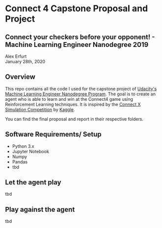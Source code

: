# Connect 4 Capstone Proposal and Project

## Connect your checkers before your opponent! - Machine Learning Engineer Nanodegree 2019
Alex Erfurt  
January 28th, 2020

## Overview
This repo contains all the code I used for the capstone project of [Udacity's Machine Learning Engineer Nanodegree Program](https://www.udacity.com/course/machine-learning-engineer-nanodegree--nd009t). The goal is to create an agent who is able to learn and win at the Connect4 game using Reinforcement Learning techniques. It is inspired by the [Connect X Simulation Competition](https://www.kaggle.com/c/connectx/overview) by [Kaggle](https://www.kaggle.com).

You can find the final proposal and report in their respective folders.

## Software Requirements/ Setup
- Python 3.x
- Jupyter Notebook
- Numpy
- Pandas
- tbd

## Let the agent play
tbd

## Play against the agent
tbd
